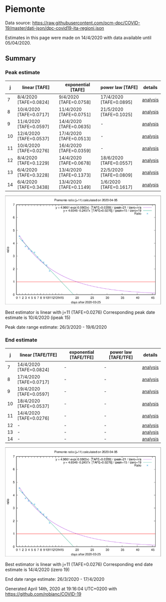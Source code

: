 # Piemonte


Data source: https://raw.githubusercontent.com/pcm-dpc/COVID-19/master/dati-json/dpc-covid19-ita-regioni.json

Estimates in this page were made on 14/4/2020 with data available until 05/04/2020.


## Summary 

### Peak estimate 
|j|linear [TAFE]|exponential [TAFE]|power law [TAFE]|details|
|---|----|-----------|---------|-------|
|7|8/4/2020 [TAFE=0.0824]|9/4/2020 [TAFE=0.0758]|17/4/2020 [TAFE=0.0895]|[analysis](COVID-19_piemonte_j7_2020-04-05.md)|
|8|10/4/2020 [TAFE=0.0717]|11/4/2020 [TAFE=0.0751]|21/5/2020 [TAFE=0.1025]|[analysis](COVID-19_piemonte_j8_2020-04-05.md)|
|9|11/4/2020 [TAFE=0.0597]|14/4/2020 [TAFE=0.0635]|-|[analysis](COVID-19_piemonte_j9_2020-04-05.md)|
|10|12/4/2020 [TAFE=0.0537]|17/4/2020 [TAFE=0.0513]|-|[analysis](COVID-19_piemonte_j10_2020-04-05.md)|
|11|10/4/2020 [TAFE=0.0276]|16/4/2020 [TAFE=0.0359]|-|[analysis](COVID-19_piemonte_j11_2020-04-05.md)|
|12|8/4/2020 [TAFE=0.1229]|14/4/2020 [TAFE=0.0678]|18/6/2020 [TAFE=0.0557]|[analysis](COVID-19_piemonte_j12_2020-04-05.md)|
|13|6/4/2020 [TAFE=0.3228]|13/4/2020 [TAFE=0.1373]|22/5/2020 [TAFE=0.0809]|[analysis](COVID-19_piemonte_j13_2020-04-05.md)|
|14|6/4/2020 [TAFE=0.3438]|13/4/2020 [TAFE=0.1149]|1/6/2020 [TAFE=0.1617]|[analysis](COVID-19_piemonte_j14_2020-04-05.md)|

![best peak estimate](COVID-19_piemonte_j11_2020-04-05.png)

Best estimator is linear with j=11 (TAFE=0.0276)
Corresponding peak date estimate is 10/4/2020 (ipeak 15)


Peak date range estimate: 26/3/2020 - 19/6/2020

### End estimate 
|j|linear [TAFE/TFE]|exponential [TAFE/TFE]|power law [TAFE/TFE]|details|
|---|----|-----------|---------|-------|
|7|14/4/2020 [TAFE=0.0824]|-|-|[analysis](COVID-19_piemonte_j7_2020-04-05.md)|
|8|17/4/2020 [TAFE=0.0717]|-|-|[analysis](COVID-19_piemonte_j8_2020-04-05.md)|
|9|19/4/2020 [TAFE=0.0597]|-|-|[analysis](COVID-19_piemonte_j9_2020-04-05.md)|
|10|18/4/2020 [TAFE=0.0537]|-|-|[analysis](COVID-19_piemonte_j10_2020-04-05.md)|
|11|14/4/2020 [TAFE=0.0276]|-|-|[analysis](COVID-19_piemonte_j11_2020-04-05.md)|
|12|-|-|-|[analysis](COVID-19_piemonte_j12_2020-04-05.md)|
|13|-|-|-|[analysis](COVID-19_piemonte_j13_2020-04-05.md)|
|14|-|-|-|[analysis](COVID-19_piemonte_j14_2020-04-05.md)|

![best zero estimate](COVID-19_piemonte_j11_2020-04-05.png)

Best estimator is linear with j=11 (TAFE=0.0276)
Corresponding end date estimate is 14/4/2020 (izero 19)


End date range estimate: 26/3/2020 - 17/4/2020

Generated April 14th, 2020 at 19:16:04 UTC+0200 with https://github.com/robianc/COVID-19
